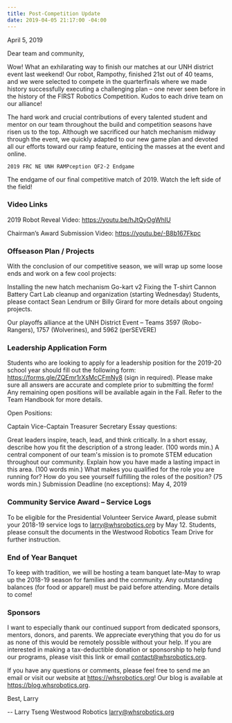 ```yaml
---
title: Post-Competition Update
date: 2019-04-05 21:17:00 -04:00
---
```


April 5, 2019

Dear team and community,

Wow! What an exhilarating way to finish our matches at our UNH district event last weekend! Our robot, Rampothy, finished 21st out of 40 teams, and we were selected to compete in the quarterfinals where we made history successfully executing a challenging plan – one never seen before in the history of the FIRST Robotics Competition. Kudos to each drive team on our alliance!

The hard work and crucial contributions of every talented student and mentor on our team throughout the build and competition seasons have risen us to the top. Although we sacrificed our hatch mechanism midway through the event, we quickly adapted to our new game plan and devoted all our efforts toward our ramp feature, enticing the masses at the event and online.

    2019 FRC NE UNH RAMPception QF2-2 Endgame    

The endgame of our final competitive match of 2019. Watch the left side of the field!

### Video Links


2019 Robot Reveal Video: https://youtu.be/hJtQyOgWhIU

Chairman’s Award Submission Video: https://youtu.be/-B8b167Fkpc

### Offseason Plan / Projects


With the conclusion of our competitive season, we will wrap up some loose ends and work on a few cool projects:

Installing the new hatch mechanism
Go-kart v2
Fixing the T-shirt Cannon
Battery Cart
Lab cleanup and organization (starting Wednesday)
Students, please contact Sean Lendrum or Billy Girard for more details about ongoing projects.

Our playoffs alliance at the UNH District Event – Teams 3597 (Robo-Rangers), 1757 (Wolverines), and 5962 (perSEVERE)

### Leadership Application Form


Students who are looking to apply for a leadership position for the 2019-20 school year should fill out the following form: https://forms.gle/ZQEmr1rXsMcCFmNy8 (sign in required). Please make sure all answers are accurate and complete prior to submitting the form! Any remaining open positions will be available again in the Fall. Refer to the Team Handbook for more details.

Open Positions:

Captain
Vice-Captain
Treasurer
Secretary
Essay questions:

Great leaders inspire, teach, lead, and think critically. In a short essay, describe how you fit the description of a strong leader. (100 words min.)
A central component of our team's mission is to promote STEM education throughout our community. Explain how you have made a lasting impact in this area. (100 words min.)
What makes you qualified for the role you are running for? How do you see yourself fulfilling the roles of the position? (75 words min.)
Submission Deadline (no exceptions): May 4, 2019

### Community Service Award – Service Logs


To be eligible for the Presidential Volunteer Service Award, please submit your 2018-19 service logs to larry@whsrobotics.org by May 12. Students, please consult the documents in the Westwood Robotics Team Drive for further instruction.

### End of Year Banquet


To keep with tradition, we will be hosting a team banquet late-May to wrap up the 2018-19 season for families and the community. Any outstanding balances (for food or apparel) must be paid before attending. More details to come!

### Sponsors

I want to especially thank our continued support from dedicated sponsors, mentors, donors, and parents. We appreciate everything that you do for us as none of this would be remotely possible without your help. If you are interested in making a tax-deductible donation or sponsorship to help fund our programs, please visit this link or email contact@whsrobotics.org.

If you have any questions or comments, please feel free to send me an email or visit our website at https://whsrobotics.org! Our blog is available at https://blog.whsrobotics.org.

Best,
Larry

--
Larry Tseng
Westwood Robotics
larry@whsrobotics.org